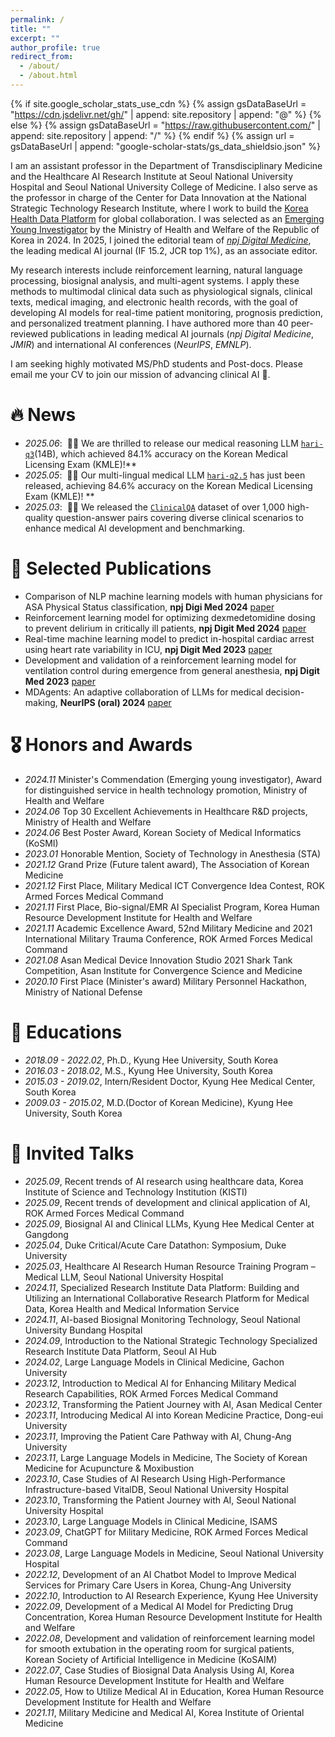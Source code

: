 ```yaml
---
permalink: /
title: ""
excerpt: ""
author_profile: true
redirect_from: 
  - /about/
  - /about.html
---
```


{% if site.google_scholar_stats_use_cdn %}
{% assign gsDataBaseUrl = "https://cdn.jsdelivr.net/gh/" | append: site.repository | append: "@" %}
{% else %}
{% assign gsDataBaseUrl = "https://raw.githubusercontent.com/" | append: site.repository | append: "/" %}
{% endif %}
{% assign url = gsDataBaseUrl | append: "google-scholar-stats/gs_data_shieldsio.json" %}

<span class='anchor' id='about-me'></span>

I am an assistant professor in the Department of Transdisciplinary Medicine and the Healthcare AI Research Institute at Seoul National University Hospital and Seoul National University College of Medicine. I also serve as the professor in charge of the Center for Data Innovation at the National Strategic Technology Research Institute, where I work to build the [Korea Health Data Platform](https://khdp.net) for global collaboration. I was selected as an [Emerging Young Investigator](http://www.bosa.co.kr/news/articleView.html?idxno=2236647) by the Ministry of Health and Welfare of the Republic of Korea in 2024. In 2025, I joined the editorial team of [*npj Digital Medicine*](https://www.nature.com/npjdigitalmed/), the leading medical AI journal (IF 15.2, JCR top 1%), as an associate editor.

My research interests include reinforcement learning, natural language processing, biosignal analysis, and multi-agent systems. I apply these methods to multimodal clinical data such as physiological signals, clinical texts, medical imaging, and electronic health records, with the goal of developing AI models for real-time patient monitoring, prognosis prediction, and personalized treatment planning. I have authored more than 40 peer-reviewed publications in leading medical AI journals (_npj Digital Medicine_, _JMIR_) and international AI conferences (_NeurIPS_, _EMNLP_).

I am seeking highly motivated MS/PhD students and Post-docs. Please email me your CV to join our mission of advancing clinical AI 🚀.


# 🔥 News
- *2025.06*: &nbsp;🎉🎉 We are thrilled to release our medical reasoning LLM [`hari-q3`](https://huggingface.co/snuh/hari-q3)(14B), which achieved 84.1% accuracy on the Korean Medical Licensing Exam (KMLE)!**
- *2025.05*: &nbsp;🎉🎉 Our multi-lingual medical LLM [`hari-q2.5`](https://huggingface.co/snuh/hari-q2.5) has just been released, achieving 84.6% accuracy on the Korean Medical Licensing Exam (KMLE)! **
- *2025.03*: &nbsp;🎉🎉 We released the [`ClinicalQA`](https://huggingface.co/datasets/snuh/ClinicalQA) dataset of over 1,000 high-quality question-answer pairs covering diverse clinical scenarios to enhance medical AI development and benchmarking.


# 📝 Selected Publications
- Comparison of NLP machine learning models with human physicians for ASA Physical Status classification, **npj Digi Med 2024** [paper](https://www.nature.com/articles/s41746-024-01259-6)
- Reinforcement learning model for optimizing dexmedetomidine dosing to prevent delirium in critically ill patients, **npj Digit Med 2024** [paper](https://www.nature.com/articles/s41746-024-01335-x)
- Real-time machine learning model to predict in-hospital cardiac arrest using heart rate variability in ICU, **npj Digit Med 2023** [paper](https://www.nature.com/articles/s41746-023-00960-2)
- Development and validation of a reinforcement learning model for ventilation control during emergence from general anesthesia, **npj Digit Med 2023** [paper](https://www.nature.com/articles/s41746-023-00893-w)
- MDAgents: An adaptive collaboration of LLMs for medical decision-making, **NeurIPS (oral) 2024** [paper](https://proceedings.neurips.cc/paper_files/paper/2024/file/90d1fc07f46e31387978b88e7e057a31-Paper-Conference.pdf)


# 🎖 Honors and Awards
- *2024.11* Minister's Commendation (Emerging young investigator), Award for distinguished service in health technology promotion, Ministry of Health and Welfare
- *2024.06* Top 30 Excellent Achievements in Healthcare R&D projects, Ministry of Health and Welfare
- *2024.06* Best Poster Award, Korean Society of Medical Informatics (KoSMI)
- *2023.01* Honorable Mention, Society of Technology in Anesthesia (STA)
- *2021.12* Grand Prize (Future talent award), The Association of Korean Medicine
- *2021.12* First Place, Military Medical ICT Convergence Idea Contest, ROK Armed Forces Medical Command
- *2021.11* First Place, Bio-signal/EMR AI Specialist Program, Korea Human Resource Development Institute for Health and Welfare
- *2021.11* Academic Excellence Award, 52nd Military Medicine and 2021 International Military Trauma Conference, ROK Armed Forces Medical Command
- *2021.08* Asan Medical Device Innovation Studio 2021 Shark Tank Competition, Asan Institute for Convergence Science and Medicine
- *2020.10* First Place (Minister's award) Military Personnel Hackathon, Ministry of National Defense

# 📖 Educations
- *2018.09 - 2022.02*, Ph.D., Kyung Hee University, South Korea
- *2016.03 - 2018.02*, M.S., Kyung Hee University, South Korea
- *2015.03 - 2019.02*, Intern/Resident Doctor, Kyung Hee Medical Center, South Korea
- *2009.03 - 2015.02*, M.D.(Doctor of Korean Medicine), Kyung Hee University, South Korea

# 💬 Invited Talks
- *2025.09*, Recent trends of AI research using healthcare data, Korea Institute of Science and Technology Institution (KISTI)
- *2025.09*, Recent trends of development and clinical application of AI, ROK Armed Forces Medical Command  
- *2025.09*, Biosignal AI and Clinical LLMs, Kyung Hee Medical Center at Gangdong
- *2025.04*, Duke Critical/Acute Care Datathon: Symposium, Duke University  
- *2025.03*, Healthcare AI Research Human Resource Training Program – Medical LLM, Seoul National University Hospital  
- *2024.11*, Specialized Research Institute Data Platform: Building and Utilizing an International Collaborative Research Platform for Medical Data, Korea Health and Medical Information Service  
- *2024.11*, AI-based Biosignal Monitoring Technology, Seoul National University Bundang Hospital  
- *2024.09*, Introduction to the National Strategic Technology Specialized Research Institute Data Platform, Seoul AI Hub  
- *2024.02*, Large Language Models in Clinical Medicine, Gachon University  
- *2023.12*, Introduction to Medical AI for Enhancing Military Medical Research Capabilities, ROK Armed Forces Medical Command  
- *2023.12*, Transforming the Patient Journey with AI, Asan Medical Center  
- *2023.11*, Introducing Medical AI into Korean Medicine Practice, Dong-eui University  
- *2023.11*, Improving the Patient Care Pathway with AI, Chung-Ang University  
- *2023.11*, Large Language Models in Medicine, The Society of Korean Medicine for Acupuncture & Moxibustion  
- *2023.10*, Case Studies of AI Research Using High-Performance Infrastructure-based VitalDB, Seoul National University Hospital  
- *2023.10*, Transforming the Patient Journey with AI, Seoul National University Hospital  
- *2023.10*, Large Language Models in Clinical Medicine, ISAMS  
- *2023.09*, ChatGPT for Military Medicine, ROK Armed Forces Medical Command  
- *2023.08*, Large Language Models in Medicine, Seoul National University Hospital  
- *2022.12*, Development of an AI Chatbot Model to Improve Medical Services for Primary Care Users in Korea, Chung-Ang University  
- *2022.10*, Introduction to AI Research Experience, Kyung Hee University  
- *2022.09*, Development of a Medical AI Model for Predicting Drug Concentration, Korea Human Resource Development Institute for Health and Welfare  
- *2022.08*, Development and validation of reinforcement learning model for smooth extubation in the operating room for surgical patients, Korean Society of Artificial Intelligence in Medicine (KoSAIM)
- *2022.07*, Case Studies of Biosignal Data Analysis Using AI, Korea Human Resource Development Institute for Health and Welfare  
- *2022.05*, How to Utilize Medical AI in Education, Korea Human Resource Development Institute for Health and Welfare  
- *2021.11*, Military Medicine and Medical AI, Korea Institute of Oriental Medicine  


